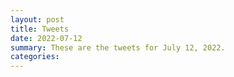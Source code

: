 ```yaml
---
layout: post
title: Tweets
date: 2022-07-12
summary: These are the tweets for July 12, 2022.
categories:
---
```


